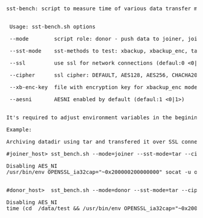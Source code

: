 <pre>
sst-bench: script to measure time of various data transfer methods used for SST in Percona XtraDB Cluster<br>

 Usage: sst-bench.sh options

 --mode        script role: donor - push data to joiner, joiner - awating data from donor<br>
 --sst-mode    sst-methods to test: xbackup, xbackup_enc, tar, rsync, rsync_improved<br>
 --ssl         use ssl for network connections (defaul:0 <0|1>)<br>
 --cipher      ssl cipher: DEFAULT, AES128, AES256, CHACHA20(for socat with openssl 1.1.0)<br>
 --xb-enc-key  file with encryption key for xbackup_enc mode<br>
 --aesni       AESNI enabled by default (defaul:1 <0|1>)<br>

It's required to adjust environment variables in the begining of script before usage of the test.

Example:

Archiving datadir using tar and transfered it over SSL connection between donor and joiner hosts with AES128 cipher, support of AES-NI is disabled

#joiner_host> sst_bench.sh --mode=joiner --sst-mode=tar --cipher=AES128  --ssl=1 --aesni=0

Disabling AES_NI
/usr/bin/env OPENSSL_ia32cap="~0x200000200000000" socat -u openssl-listen:20202,reuseaddr,cipher=AES128,cert=/home/alexeys/sst_certs/server-cert.pem,key=/home/alexeys/sst_certs/server-key.pem,cafile=/home/alexeys/sst_certs/ca.pem,verify=0 stdio | tar -C /data/test -xf -


#donor_host>  sst_bench.sh --mode=donor --sst-mode=tar --cipher=AES128  --ssl=1 --aesni=0

Disabling AES_NI
time (cd  /data/test && /usr/bin/env OPENSSL_ia32cap="~0x200000200000000" tar -cO *  | socat -u stdio  openssl-connect:172.16.0.4:20202,cipher=AES128,cert=/home/alexeys/sst_certs/server-cert.pem,key=/home/alexeys/sst_certs/server-key.pem,cafile=/home/alexeys/sst_certs/ca.pem,verify=0 )

</pre>
